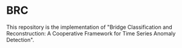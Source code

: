 # BRC
This repository is the implementation of "Bridge Classification and Reconstruction: A Cooperative Framework for Time Series Anomaly Detection".
